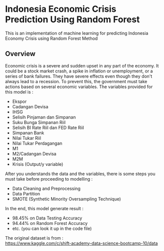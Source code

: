 # Indonesia Economic Crisis Prediction Using Random Forest
This is an implementation of machine learning for predicting Indonesia Economy Crisis using Random Forest Method

## Overview
Economic crisis is a severe and sudden upset in any part of the economy. It could be a stock market crash, a spike in inflation or unemployment, or a series of bank failures. They have severe effects even though they don't always lead to a recession. To prevent this, the government must take actions based on several economic variables. The variables provided for this model is :
* Ekspor
* Cadangan Devisa
* IHSG
* Selisih Pinjaman dan Simpanan
* Suku Bunga Simpanan Riil
* Selisih BI Rate Riil dan FED Rate Riil
* Simpanan Bank
* Nilai Tukar Riil
* Nilai Tukar Perdagangan
* M1
* M2/Cadangan Devisa
* M2M
* Krisis (Output/y variable)

After you understands the data and the variables, there is some steps you must take before proceeding to modelling :
* Data Cleaning and Preprocessing
* Data Partition
* SMOTE (Synthetic Minority Oversampling Technique)

In the end, this model generate result :
* 98.45% on Data Testing Accuracy
* 94.44% on Random Forest Accuracy
* etc. (you can look it up in the code file)

The original dataset is from :<br>
https://www.kaggle.com/c/shift-academy-data-science-bootcamp-10/data
